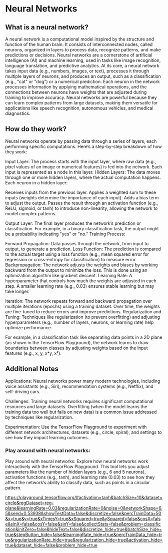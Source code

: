 # Neural Networks

## What is a neural network?
A neural network is a computational model inspired by the structure and function of the human brain. It consists of interconnected nodes, called neurons, organized in layers to process data, recognize patterns, and make predictions or decisions. Neural networks are a cornerstone of artificial intelligence (AI) and machine learning, used in tasks like image recognition, language translation, and predictive analytics.
At its core, a neural network takes input data (e.g., numbers, images, or text), processes it through multiple layers of neurons, and produces an output, such as a classification (e.g., "cat" or "dog") or a numerical prediction. Each neuron in the network processes information by applying mathematical operations, and the connections between neurons have weights that are adjusted during training to improve accuracy.
Neural networks are powerful because they can learn complex patterns from large datasets, making them versatile for applications like speech recognition, autonomous vehicles, and medical diagnostics.

## How do they work?
Neural networks operate by passing data through a series of layers, each performing specific computations. Here’s a step-by-step breakdown of how they work:

Input Layer: The process starts with the input layer, where raw data (e.g., pixel values of an image or numerical features) is fed into the network. Each input is represented as a node in this layer.
Hidden Layers: The data moves through one or more hidden layers, where the actual computation happens. Each neuron in a hidden layer:

Receives inputs from the previous layer.
Applies a weighted sum to these inputs (weights determine the importance of each input).
Adds a bias term to adjust the output.
Passes the result through an activation function (e.g., ReLU, sigmoid, or tanh) to introduce non-linearity, allowing the network to model complex patterns.

Output Layer: The final layer produces the network’s prediction or classification. For example, in a binary classification task, the output might be a probability indicating "yes" or "no."
Training Process:

Forward Propagation: Data passes through the network, from input to output, to generate a prediction.
Loss Function: The prediction is compared to the actual target using a loss function (e.g., mean squared error for regression or cross-entropy for classification) to measure error.
Backpropagation: The network adjusts the weights and biases by working backward from the output to minimize the loss. This is done using an optimization algorithm like gradient descent.
Learning Rate: A hyperparameter that controls how much the weights are adjusted in each step. A smaller learning rate (e.g., 0.03) ensures stable learning but may take longer.

Iteration: The network repeats forward and backward propagation over multiple iterations (epochs) using a training dataset. Over time, the weights are fine-tuned to reduce errors and improve predictions.
Regularization and Tuning: Techniques like regularization (to prevent overfitting) and adjusting hyperparameters (e.g., number of layers, neurons, or learning rate) help optimize performance.

For example, in a classification task like separating data points in a 2D plane (as shown in the TensorFlow Playground), the network learns to draw boundaries between classes by adjusting weights based on the input features (e.g., x, y, x*y, x²).

## Additional Notes
Applications: Neural networks power many modern technologies, including voice assistants (e.g., Siri), recommendation systems (e.g., Netflix), and self-driving cars.

Challenges: Training neural networks requires significant computational resources and large datasets. Overfitting (when the model learns the training data too well but fails on new data) is a common issue addressed by techniques like regularization.

Experimentation: Use the TensorFlow Playground to experiment with different network architectures, datasets (e.g., circle, spiral), and settings to see how they impact learning outcomes.

### Play around with neural networks:
Play around with neural networks:
Explore how neural networks work interactively with the TensorFlow Playground. This tool lets you adjust parameters like the number of hidden layers (e.g., 6 and 5 neurons), activation functions (e.g., tanh), and learning rate (0.03) to see how they affect the network’s ability to classify data, such as points in a circular pattern.

https://playground.tensorflow.org/#activation=tanh&batchSize=10&dataset=circle&regDataset=reg-plane&learningRate=0.03&regularizationRate=0&noise=0&networkShape=6,5&seed=0.53938&showTestData=false&discretize=false&percTrainData=50&x=true&y=true&xTimesY=true&xSquared=true&ySquared=false&cosX=false&sinX=false&cosY=false&sinY=false&collectStats=false&problem=classification&initZero=false&hideText=false&discretize_hide=true&batchSize_hide=true&stepButton_hide=false&learningRate_hide=true&percTrainData_hide=true&regularizationRate_hide=true&regularization_hide=true&activation_hide=true&dataset_hide=false&problem_hide=true
